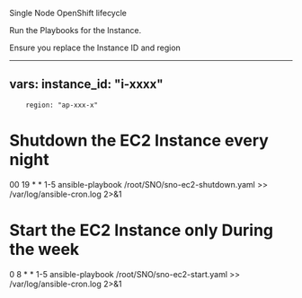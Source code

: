 Single Node OpenShift lifecycle 

Run the Playbooks for the Instance. 

Ensure you replace the Instance ID and region

---
  vars:
    instance_id: "i-xxxx"
---
        region: "ap-xxx-x"

# Shutdown the EC2 Instance every night
00 19 * * 1-5 ansible-playbook /root/SNO/sno-ec2-shutdown.yaml >> /var/log/ansible-cron.log 2>&1

# Start the EC2 Instance only During the week
0 8 * * 1-5 ansible-playbook /root/SNO/sno-ec2-start.yaml >> /var/log/ansible-cron.log 2>&1
